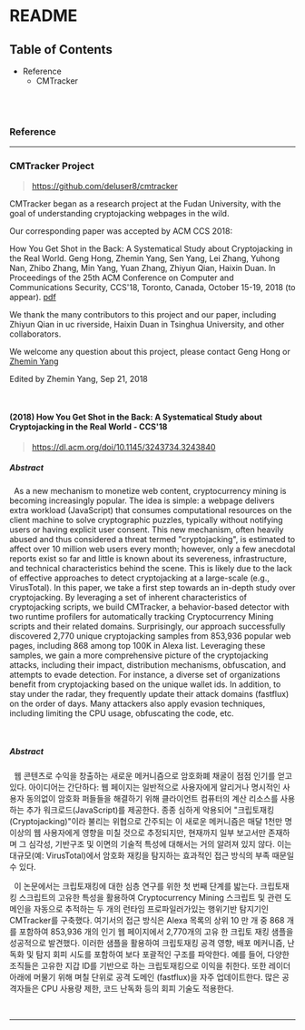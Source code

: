 # README

## Table of Contents

- Reference
  - CMTracker

<br/>

<br/>

### Reference

-----

### CMTracker Project

> https://github.com/deluser8/cmtracker

CMTracker began as a research project at the Fudan University, with the goal of understanding cryptojacking webpages in the wild.

Our corresponding paper was accepted by ACM CCS 2018:

How You Get Shot in the Back: A Systematical Study about Cryptojacking in the Real World. Geng Hong, Zhemin Yang, Sen Yang, Lei Zhang, Yuhong Nan, Zhibo Zhang, Min Yang, Yuan Zhang, Zhiyun Qian, Haixin Duan. In Proceedings of the 25th ACM Conference on Computer and Communications Security, CCS'18, Toronto, Canada, October 15-19, 2018 (to appear). [pdf](https://yangzhemin.github.io/papers/cmtracker-ccs2018.pdf)

We thank the many contributors to this project and our paper, including Zhiyun Qian in uc riverside, Haixin Duan in Tsinghua University, and other collaborators.

We welcome any question about this project, please contact Geng Hong or [Zhemin Yang](https://yangzhemin.github.io/)

Edited by Zhemin Yang, Sep 21, 2018

<br/>

#### (2018) How You Get Shot in the Back: A Systematical Study about Cryptojacking in the Real World - CCS'18

> https://dl.acm.org/doi/10.1145/3243734.3243840

##### Abstract

&nbsp;&nbsp;As a new mechanism to monetize web content, cryptocurrency mining is becoming increasingly popular. The idea is simple: a webpage delivers extra workload (JavaScript) that consumes computational resources on the client machine to solve cryptographic puzzles, typically without notifying users or having explicit user consent. This new mechanism, often heavily abused and thus considered a threat termed "cryptojacking", is estimated to affect over 10 million web users every month; however, only a few anecdotal reports exist so far and little is known about its severeness, infrastructure, and technical characteristics behind the scene. This is likely due to the lack of effective approaches to detect cryptojacking at a large-scale (e.g., VirusTotal). In this paper, we take a first step towards an in-depth study over cryptojacking. By leveraging a set of inherent characteristics of cryptojacking scripts, we build CMTracker, a behavior-based detector with two runtime profilers for automatically tracking Cryptocurrency Mining scripts and their related domains. Surprisingly, our approach successfully discovered 2,770 unique cryptojacking samples from 853,936 popular web pages, including 868 among top 100K in Alexa list. Leveraging these samples, we gain a more comprehensive picture of the cryptojacking attacks, including their impact, distribution mechanisms, obfuscation, and attempts to evade detection. For instance, a diverse set of organizations benefit from cryptojacking based on the unique wallet ids. In addition, to stay under the radar, they frequently update their attack domains (fastflux) on the order of days. Many attackers also apply evasion techniques, including limiting the CPU usage, obfuscating the code, etc.

<br/>

##### Abstract

&nbsp;&nbsp;웹 콘텐츠로 수익을 창출하는 새로운 메커니즘으로 암호화폐 채굴이 점점 인기를 얻고 있다. 아이디어는 간단하다: 웹 페이지는 일반적으로 사용자에게 알리거나 명시적인 사용자 동의없이 암호화 퍼들들을 해결하기 위해 클라이언트 컴퓨터의 계산 리소스를 사용하는 추가 워크로드(JavaScript)를 제공한다. 종종 심하게 악용되어 "크립토재킹(Cryptojacking)"이라 불리는 위협으로 간주되는 이 새로운 메커니즘은 매달 1천만 명 이상의 웹 사용자에게 영향을 미칠 것으로 추정되지만, 현재까지 일부 보고서만 존재하며 그 심각성, 기반구조 및 이면의 기술적 특성에 대해서는 거의 알려져 있지 않다. 이는 대규모(예: VirusTotal)에서 암호화 재킹을 탐지하는 효과적인 접근 방식의 부족 때문일 수 있다.

&nbsp;&nbsp;이 논문에서는 크립토재킹에 대한 심층 연구를 위한 첫 번째 단계를 밟는다. 크립토재킹 스크립트의 고유한 특성을 활용하여 Cryptocurrency Mining 스크립트 및 관련 도메인을 자동으로 추적하는 두 개의 런타임 프로파일러가있는 행위기반 탐지기인 CMTracker를 구축했다. 여기서의 접근 방식은 Alexa 목록의 상위 10 만 개 중 868 개를 포함하여 853,936 개의 인기 웹 페이지에서 2,770개의 고유 한 크립토 재킹 샘플을 성공적으로 발견했다. 이러한 샘플을 활용하여 크립토재킹 공격 영향, 배포 메커니즘, 난독화 및 탐지 회피 시도를 포함하여 보다 포괄적인 구조를 파악한다. 예를 들어, 다양한 조직들은 고유한 지갑 ID를 기반으로 하는 크립토재킹으로 이익을 취한다. 또한 레이더 아래에 머물기 위해 며칠 단위로 공격 도메인 (fastflux)을 자주 업데이트한다. 많은 공격자들은 CPU 사용량 제한, 코드 난독화 등의 회피 기술도 적용한다.

<br/>

-----